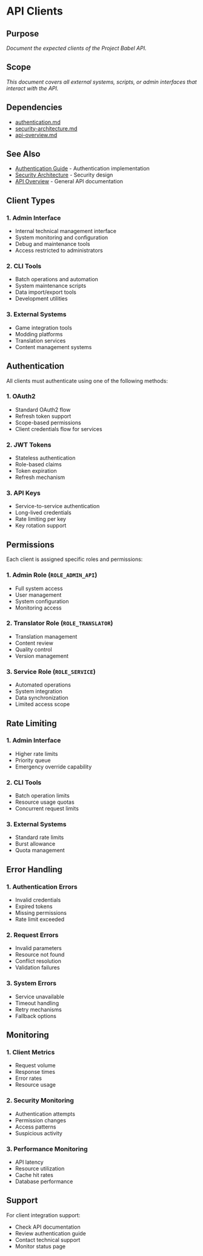 # API Clients

## Purpose
_Document the expected clients of the Project Babel API._

## Scope
_This document covers all external systems, scripts, or admin interfaces that interact with the API._

## Dependencies
- [authentication.md](../api/authentication.md)
- [security-architecture.md](security-architecture.md)
- [api-overview.md](../api/api-overview.md)

## See Also
- [Authentication Guide](../api/authentication.md) - Authentication implementation
- [Security Architecture](security-architecture.md) - Security design
- [API Overview](../api/api-overview.md) - General API documentation

## Client Types

### 1. Admin Interface
- Internal technical management interface
- System monitoring and configuration
- Debug and maintenance tools
- Access restricted to administrators

### 2. CLI Tools
- Batch operations and automation
- System maintenance scripts
- Data import/export tools
- Development utilities

### 3. External Systems
- Game integration tools
- Modding platforms
- Translation services
- Content management systems

## Authentication

All clients must authenticate using one of the following methods:

### 1. OAuth2
- Standard OAuth2 flow
- Refresh token support
- Scope-based permissions
- Client credentials flow for services

### 2. JWT Tokens
- Stateless authentication
- Role-based claims
- Token expiration
- Refresh mechanism

### 3. API Keys
- Service-to-service authentication
- Long-lived credentials
- Rate limiting per key
- Key rotation support

## Permissions

Each client is assigned specific roles and permissions:

### 1. Admin Role (`ROLE_ADMIN_API`)
- Full system access
- User management
- System configuration
- Monitoring access

### 2. Translator Role (`ROLE_TRANSLATOR`)
- Translation management
- Content review
- Quality control
- Version management

### 3. Service Role (`ROLE_SERVICE`)
- Automated operations
- System integration
- Data synchronization
- Limited access scope

## Rate Limiting

### 1. Admin Interface
- Higher rate limits
- Priority queue
- Emergency override capability

### 2. CLI Tools
- Batch operation limits
- Resource usage quotas
- Concurrent request limits

### 3. External Systems
- Standard rate limits
- Burst allowance
- Quota management

## Error Handling

### 1. Authentication Errors
- Invalid credentials
- Expired tokens
- Missing permissions
- Rate limit exceeded

### 2. Request Errors
- Invalid parameters
- Resource not found
- Conflict resolution
- Validation failures

### 3. System Errors
- Service unavailable
- Timeout handling
- Retry mechanisms
- Fallback options

## Monitoring

### 1. Client Metrics
- Request volume
- Response times
- Error rates
- Resource usage

### 2. Security Monitoring
- Authentication attempts
- Permission changes
- Access patterns
- Suspicious activity

### 3. Performance Monitoring
- API latency
- Resource utilization
- Cache hit rates
- Database performance

## Support

For client integration support:
- Check API documentation
- Review authentication guide
- Contact technical support
- Monitor status page 
